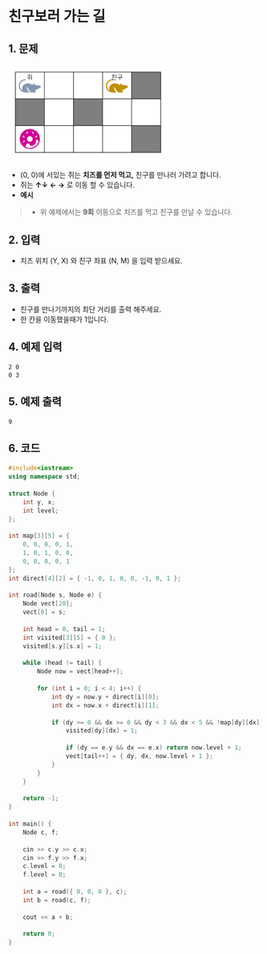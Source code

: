 # 친구보러 가는 길

## 1. 문제
<img src="./Array18.png" alt="Array.png" style="zoom:77%;" />

- (0, 0)에 서있는 쥐는 **치즈를 먼저 먹고,** 친구를 만나러 가려고 합니다.
- 쥐는 **↑↓ ← →** 로 이동 할 수 있습니다.
- **예시**

> - 위 예제에서는 **9회** 이동으로 치즈를 먹고 친구를 만날 수 있습니다.


## 2. 입력
- 치즈 위치 (Y, X) 와 친구 좌표 (N, M) 을 입력 받으세요.

## 3. 출력
- 친구를 만나기까지의 최단 거리를 출력 해주세요.
- 한 칸을 이동했을때가 1입니다.

## 4. 예제 입력
```
2 0
0 3
```

## 5. 예제 출력
```
9
```

## 6. 코드
```c++
#include<iostream>
using namespace std;

struct Node {
	int y, x;
	int level;
};

int map[3][5] = { 
	0, 0, 0, 0, 1,
	1, 0, 1, 0, 0,
	0, 0, 0, 0, 1
};
int direct[4][2] = { -1, 0, 1, 0, 0, -1, 0, 1 };

int road(Node s, Node e) {
	Node vect[20];
	vect[0] = s;

	int head = 0, tail = 1;
	int visited[3][5] = { 0 };
	visited[s.y][s.x] = 1;

	while (head != tail) {
		Node now = vect[head++];

		for (int i = 0; i < 4; i++) {
			int dy = now.y + direct[i][0];
			int dx = now.x + direct[i][1];

			if (dy >= 0 && dx >= 0 && dy < 3 && dx < 5 && !map[dy][dx] && !visited[dy][dx]) {
				visited[dy][dx] = 1;

				if (dy == e.y && dx == e.x) return now.level + 1;
				vect[tail++] = { dy, dx, now.level + 1 };
			}
		}
	}

	return -1;
}

int main() {
	Node c, f;

	cin >> c.y >> c.x;
	cin >> f.y >> f.x;
	c.level = 0;
	f.level = 0;

	int a = road({ 0, 0, 0 }, c);
	int b = road(c, f);

	cout << a + b;

	return 0;
}
```

